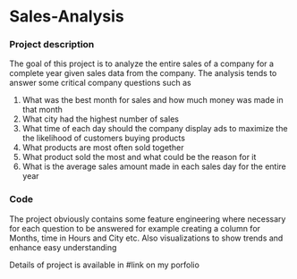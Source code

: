 # Sales-Analysis
### Project description
The goal of this project is to analyze the entire sales of a company for a complete year given sales data from the company. The analysis tends to answer some critical company questions such as
1. What was the best month for sales and how much money was made in that month
2. What city had the highest number of sales 
3. What time of each day should the company display ads to maximize the the likelihood of customers buying products
4. What products are most often sold together
5. What product sold the most and what could be the reason for it
6. What is the average sales amount made in each sales day for the entire year

### Code
The project obviously contains some feature engineering where necessary for each question to be answered for example creating a column for Months, time in Hours and City etc. Also visualizations to show trends and enhance easy understanding

Details of project is available in #link on my porfolio 
